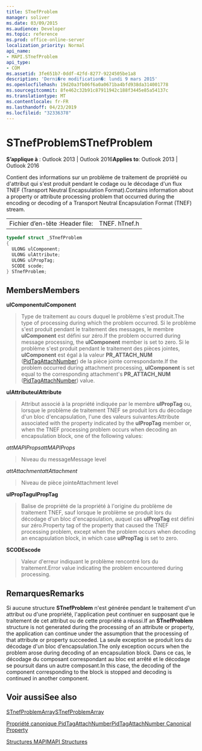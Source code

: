 ```yaml
---
title: STnefProblem
manager: soliver
ms.date: 03/09/2015
ms.audience: Developer
ms.topic: reference
ms.prod: office-online-server
localization_priority: Normal
api_name:
- MAPI.STnefProblem
api_type:
- COM
ms.assetid: 3fe651b7-0ddf-42fd-8277-9224505be1a8
description: 'Derni�re modification�: lundi 9 mars 2015'
ms.openlocfilehash: 19d20a3fb06f6a0a0671ba4bfd938da314001778
ms.sourcegitcommit: 8fe462c32b91c87911942c188f3445e85a54137c
ms.translationtype: MT
ms.contentlocale: fr-FR
ms.lasthandoff: 04/23/2019
ms.locfileid: "32336378"
---
```

# <a name="stnefproblem"></a><span data-ttu-id="79fea-103">STnefProblem</span><span class="sxs-lookup"><span data-stu-id="79fea-103">STnefProblem</span></span>

  
  
<span data-ttu-id="79fea-104">**S’applique à** : Outlook 2013 | Outlook 2016</span><span class="sxs-lookup"><span data-stu-id="79fea-104">**Applies to**: Outlook 2013 | Outlook 2016</span></span> 
  
<span data-ttu-id="79fea-105">Contient des informations sur un problème de traitement de propriété ou d'attribut qui s'est produit pendant le codage ou le décodage d'un flux TNEF (Transport Neutral Encapsulation Format).</span><span class="sxs-lookup"><span data-stu-id="79fea-105">Contains information about a property or attribute processing problem that occurred during the encoding or decoding of a Transport Neutral Encapsulation Format (TNEF) stream.</span></span>
  
|||
|:-----|:-----|
|<span data-ttu-id="79fea-106">Fichier d’en-tête :</span><span class="sxs-lookup"><span data-stu-id="79fea-106">Header file:</span></span>  <br/> |<span data-ttu-id="79fea-107">TNEF. h</span><span class="sxs-lookup"><span data-stu-id="79fea-107">Tnef.h</span></span>  <br/> |
   
```cpp
typedef struct _STnefProblem
{
  ULONG ulComponent;
  ULONG ulAttribute;
  ULONG ulPropTag;
  SCODE scode;
} STnefProblem;

```

## <a name="members"></a><span data-ttu-id="79fea-108">Members</span><span class="sxs-lookup"><span data-stu-id="79fea-108">Members</span></span>

 <span data-ttu-id="79fea-109">**ulComponent**</span><span class="sxs-lookup"><span data-stu-id="79fea-109">**ulComponent**</span></span>
  
> <span data-ttu-id="79fea-110">Type de traitement au cours duquel le problème s'est produit.</span><span class="sxs-lookup"><span data-stu-id="79fea-110">The type of processing during which the problem occurred.</span></span> <span data-ttu-id="79fea-111">Si le problème s'est produit pendant le traitement des messages, le membre **ulComponent** est défini sur zéro.</span><span class="sxs-lookup"><span data-stu-id="79fea-111">If the problem occurred during message processing, the **ulComponent** member is set to zero.</span></span> <span data-ttu-id="79fea-112">Si le problème s'est produit pendant le traitement des pièces jointes, **ulComponent** est égal à la valeur **PR_ATTACH_NUM** ([PidTagAttachNumber](pidtagattachnumber-canonical-property.md)) de la pièce jointe correspondante.</span><span class="sxs-lookup"><span data-stu-id="79fea-112">If the problem occurred during attachment processing, **ulComponent** is set equal to the corresponding attachment's **PR_ATTACH_NUM** ([PidTagAttachNumber](pidtagattachnumber-canonical-property.md)) value.</span></span>
    
 <span data-ttu-id="79fea-113">**ulAttribute**</span><span class="sxs-lookup"><span data-stu-id="79fea-113">**ulAttribute**</span></span>
  
> <span data-ttu-id="79fea-114">Attribut associé à la propriété indiquée par le membre **ulPropTag** ou, lorsque le problème de traitement TNEF se produit lors du décodage d'un bloc d'encapsulation, l'une des valeurs suivantes:</span><span class="sxs-lookup"><span data-stu-id="79fea-114">Attribute associated with the property indicated by the **ulPropTag** member or, when the TNEF processing problem occurs when decoding an encapsulation block, one of the following values:</span></span> 
    
 <span data-ttu-id="79fea-115">_attMAPIProps_</span><span class="sxs-lookup"><span data-stu-id="79fea-115">_attMAPIProps_</span></span>
  
> <span data-ttu-id="79fea-116">Niveau du message</span><span class="sxs-lookup"><span data-stu-id="79fea-116">Message level</span></span>
    
 <span data-ttu-id="79fea-117">_attAttachment_</span><span class="sxs-lookup"><span data-stu-id="79fea-117">_attAttachment_</span></span>
  
> <span data-ttu-id="79fea-118">Niveau de pièce jointe</span><span class="sxs-lookup"><span data-stu-id="79fea-118">Attachment level</span></span>
    
 <span data-ttu-id="79fea-119">**ulPropTag**</span><span class="sxs-lookup"><span data-stu-id="79fea-119">**ulPropTag**</span></span>
  
> <span data-ttu-id="79fea-120">Balise de propriété de la propriété à l'origine du problème de traitement TNEF, sauf lorsque le problème se produit lors du décodage d'un bloc d'encapsulation, auquel cas **ulPropTag** est défini sur zéro.</span><span class="sxs-lookup"><span data-stu-id="79fea-120">Property tag of the property that caused the TNEF processing problem, except when the problem occurs when decoding an encapsulation block, in which case **ulPropTag** is set to zero.</span></span> 
    
 <span data-ttu-id="79fea-121">**SCODE**</span><span class="sxs-lookup"><span data-stu-id="79fea-121">**scode**</span></span>
  
> <span data-ttu-id="79fea-122">Valeur d'erreur indiquant le problème rencontré lors du traitement.</span><span class="sxs-lookup"><span data-stu-id="79fea-122">Error value indicating the problem encountered during processing.</span></span>
    
## <a name="remarks"></a><span data-ttu-id="79fea-123">Remarques</span><span class="sxs-lookup"><span data-stu-id="79fea-123">Remarks</span></span>

<span data-ttu-id="79fea-124">Si aucune structure **STnefProblem** n'est générée pendant le traitement d'un attribut ou d'une propriété, l'application peut continuer en supposant que le traitement de cet attribut ou de cette propriété a réussi.</span><span class="sxs-lookup"><span data-stu-id="79fea-124">If an **STnefProblem** structure is not generated during the processing of an attribute or property, the application can continue under the assumption that the processing of that attribute or property succeeded.</span></span> <span data-ttu-id="79fea-125">La seule exception se produit lors du décodage d'un bloc d'encapsulation.</span><span class="sxs-lookup"><span data-stu-id="79fea-125">The only exception occurs when the problem arose during decoding of an encapsulation block.</span></span> <span data-ttu-id="79fea-126">Dans ce cas, le décodage du composant correspondant au bloc est arrêté et le décodage se poursuit dans un autre composant.</span><span class="sxs-lookup"><span data-stu-id="79fea-126">In this case, the decoding of the component corresponding to the block is stopped and decoding is continued in another component.</span></span> 
  
## <a name="see-also"></a><span data-ttu-id="79fea-127">Voir aussi</span><span class="sxs-lookup"><span data-stu-id="79fea-127">See also</span></span>



[<span data-ttu-id="79fea-128">STnefProblemArray</span><span class="sxs-lookup"><span data-stu-id="79fea-128">STnefProblemArray</span></span>](stnefproblemarray.md)
  
[<span data-ttu-id="79fea-129">Propriété canonique PidTagAttachNumber</span><span class="sxs-lookup"><span data-stu-id="79fea-129">PidTagAttachNumber Canonical Property</span></span>](pidtagattachnumber-canonical-property.md)


[<span data-ttu-id="79fea-130">Structures MAPI</span><span class="sxs-lookup"><span data-stu-id="79fea-130">MAPI Structures</span></span>](mapi-structures.md)


